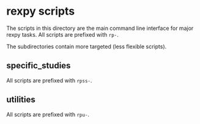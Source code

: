 rexpy scripts
=============

The scripts in this directory are the main command line interface for
major rexpy tasks. All scripts are prefixed with `rp-`.

The subdirectories contain more targeted (less flexible scripts).

specific_studies
----------------

All scripts are prefixed with `rpss-`.

utilities
---------

All scripts are prefixed with `rpu-`.
